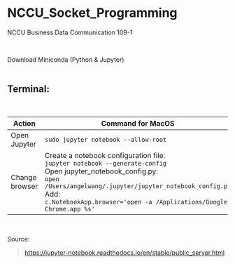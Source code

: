 # NCCU_Socket_Programming
NCCU Business Data Communication 109-1

<br/>

Download Miniconda (Python & Jupyter)
<br/>
<br/>
## Terminal:

<br/>

| Action | Command for MacOS |
| --- | --- |
| Open Jupyter | ```sudo jupyter notebook --allow-root ```|
| Change browser | Create a notebook configuration file: <br/>```jupyter notebook --generate-config``` <br/> Open jupyter_notebook_config.py: <br/>```open /Users/angelwang/.jupyter/jupyter_notebook_config.py``` <br/> Add: <br/>```c.NotebookApp.browser='open -a /Applications/Google\ Chrome.app %s'```|

<br/>

Source:
>https://jupyter-notebook.readthedocs.io/en/stable/public_server.html
